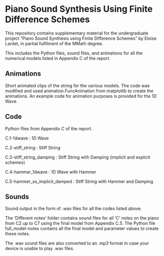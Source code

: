 # Piano Sound Synthesis Using Finite Difference Schemes

This repository contains supplementary material for the undergraduate project “Piano Sound Synthesis using Finite Difference Schemes” by Eloise Lardet, in partial fulfilment of the MMath degree.

This includes the Python files, sound files, and animations for all the numerical models listed in Appendix C of the report.


## Animations
Short animated clips of the string for the various models.
The code was modified and used animation.FuncAnimation from matplotlib to create the animations.
An example code for animation purposes is provided for the 1D Wave.

## Code
Python files from Appendix C of the report.

C.1-1dwave 			               : 1D Wave

C.2-stiff_string		          : Stiff String

C.3-stiff_string_damping	    : Stiff String with Damping (implicit and explicit schemes)

C.4-hammer_1dwave		          : 1D Wave with Hammer

C.5-hammer_ss_implicit_damped	: Stiff String with Hammer and Damping

## Sounds
Sound output in the form of .wav files for all the codes listed above.

The ‘Different notes’ folder contains sound files for all ‘C’ notes on the piano from C2 up to C7 using the final model from Appendix C.5. 
The Python file full_model-notes contains all the final model and parameter values to create these notes.

The .wav sound files are also converted to an .mp3 format in case your device is unable to play .wav files.


